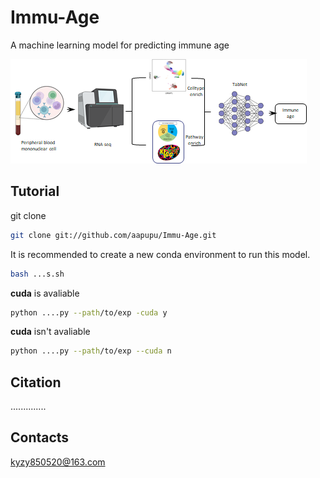 # Immu-Age
A machine learning model for predicting immune age

![image](https://github.com/aapupu/Immu-Age/blob/abe7564596203b20b2e05ae012aaa154db7eafed/img/1702047552565.jpg)

Tutorial
-------
git clone
```bash
git clone git://github.com/aapupu/Immu-Age.git
```
It is recommended to create a new conda environment to run this model.
```bash
bash ...s.sh
```
**cuda** is avaliable
```bash
python ....py --path/to/exp -cuda y
```
**cuda** isn't avaliable
```bash
python ....py --path/to/exp --cuda n
```

Citation
-------
..............

Contacts
-------
kyzy850520@163.com
